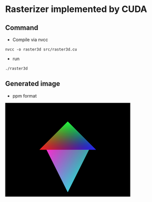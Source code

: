 # Rasterizer implemented by CUDA

## Command
- Compile via nvcc
```
nvcc -o raster3d src/raster3d.cu
```
- run
```
./raster3d
```

## Generated image
- ppm format

![rendered image](./figure/example.png)

